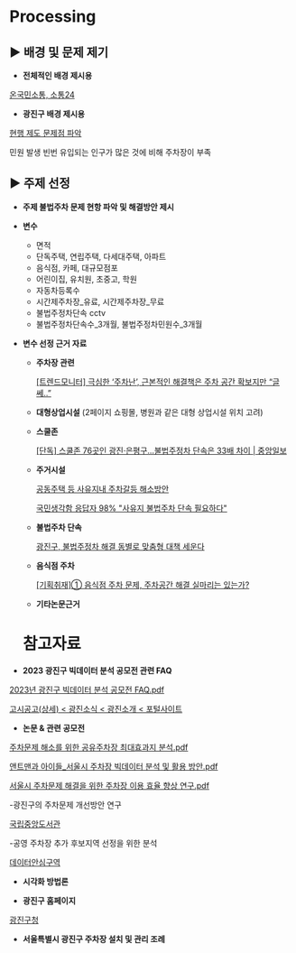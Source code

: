 # Processing

## ▶️  배경 및 문제 제기

- **전체적인 배경 제시용**

[온국민소통, 소통24](https://sotong.go.kr/front/methodPssrp/methodPssrpTaskViewPage.do?bbs_id=e9ec2f6ee3904d14888f8238254293dc&task_id=b84f957e54144f4b87c62e3d9cda7230)

- **광진구 배경 제시용**

[현행 제도 문제점 파악](https://www.notion.so/b1ba674425f84784a5c7de066f016742?pvs=21)

 민원 발생 빈번
 유입되는 인구가 많은 것에 비해 주차장이 부족

## ▶️  주제 선정

- **주제 
불법주차 문제 현항 파악 및 해결방안 제시**
- **변수**
    - 면적
    - 단독주택, 연립주택, 다세대주택, 아파트
    - 음식점, 카페, 대규모점포
    - 어린이집, 유치원, 초중고, 학원
    - 자동차등록수
    - 시간제주차장_유료, 시간제주차장_무료
    - 불법주정차단속 cctv
    - 불법주정차단속수_3개월, 불법주정차민원수_3개월
- **변수 선정 근거 자료**
    - **주차장 관련**
        
        [[트렌드모니터] 극심한 ‘주차난’, 근본적인 해결책은 주차 공간 확보지만 “글쎄..”](https://www.madtimes.org/news/articleView.html?idxno=6306)
        
    - **대형상업시설** (2페이지 쇼핑몰, 병원과 같은 대형 상업시설 위치 고려)
        
        [](http://www.riss.kr/search/detail/DetailView.do?p_mat_type=1a0202e37d52c72d&control_no=1978855419e257f8b36097776a77e665)
        
    - **스쿨존**
        
        [[단독] 스쿨존 76곳인 광진·은평구…불법주정차 단속은 33배 차이 | 중앙일보](https://www.joongang.co.kr/article/23980976)
        
    - **주거시설**
        
        [공동주택 등 사유지내 주차갈등 해소방안](https://www.korea.kr/news/policyBriefingView.do?newsId=156498122)
        
        [국민생각함 응답자 98% "사유지 불법주차 단속 필요하다"](https://mbnmoney.mbn.co.kr/news/view?news_no=MM1004557382)
        
    - **불법주차 단속**
        
        [광진구, 불법주정차 해결 동별로 맞춤형 대책 세운다](https://blog.naver.com/seouldesks/222955393387)
        
    - **음식점 주차**
        
        [[기획취재]① 음식점 주차 문제, 주차공간 해결 실마리는 있는가?](http://www.kfoodtimes.com/news/articleView.html?idxno=12143)
        
    - **기타논문근거**
 
  # 참고자료

- **2023 광진구 빅데이터 분석 공모전 관련 FAQ**

[2023년 광진구 빅데이터 분석 공모전 FAQ.pdf](https://s3-us-west-2.amazonaws.com/secure.notion-static.com/a9e1e2ce-9370-444d-a935-e2191251f7db/2023%EB%85%84_%EA%B4%91%EC%A7%84%EA%B5%AC_%EB%B9%85%EB%8D%B0%EC%9D%B4%ED%84%B0_%EB%B6%84%EC%84%9D_%EA%B3%B5%EB%AA%A8%EC%A0%84_FAQ.pdf)

[고시공고(상세) < 광진소식 < 광진소개 < 포털사이트](https://gwangjin.go.kr/portal/bbs/B0000003/view.do?nttId=6034623&menuNo=200192)

- **논문 & 관련 공모전**

[주차문제 해소를 위한 공유주차장 최대효과지 분석.pdf](https://s3-us-west-2.amazonaws.com/secure.notion-static.com/4ffa4403-ef69-4677-bd3f-1b6dfed4dc39/%EC%A3%BC%EC%B0%A8%EB%AC%B8%EC%A0%9C_%ED%95%B4%EC%86%8C%EB%A5%BC_%EC%9C%84%ED%95%9C_%EA%B3%B5%EC%9C%A0%EC%A3%BC%EC%B0%A8%EC%9E%A5_%EC%B5%9C%EB%8C%80%ED%9A%A8%EA%B3%BC%EC%A7%80_%EB%B6%84%EC%84%9D.pdf)

[앤트맨과 아이들_서울시 주차장 빅데이터 분석 및 활용 방안.pdf](https://s3-us-west-2.amazonaws.com/secure.notion-static.com/92c46e2d-e2dd-4f7c-ac35-08bbc92bf5ba/%EC%95%A4%ED%8A%B8%EB%A7%A8%EA%B3%BC_%EC%95%84%EC%9D%B4%EB%93%A4_%EC%84%9C%EC%9A%B8%EC%8B%9C_%EC%A3%BC%EC%B0%A8%EC%9E%A5_%EB%B9%85%EB%8D%B0%EC%9D%B4%ED%84%B0_%EB%B6%84%EC%84%9D_%EB%B0%8F_%ED%99%9C%EC%9A%A9_%EB%B0%A9%EC%95%88.pdf)

[서울시 주차문제 해결을 위한 주차장 이용 효율 향상 연구.pdf](https://s3-us-west-2.amazonaws.com/secure.notion-static.com/d53e75dd-b913-44c1-ad51-d4b501635155/%EC%84%9C%EC%9A%B8%EC%8B%9C_%EC%A3%BC%EC%B0%A8%EB%AC%B8%EC%A0%9C_%ED%95%B4%EA%B2%B0%EC%9D%84_%EC%9C%84%ED%95%9C_%EC%A3%BC%EC%B0%A8%EC%9E%A5_%EC%9D%B4%EC%9A%A9_%ED%9A%A8%EC%9C%A8_%ED%96%A5%EC%83%81_%EC%97%B0%EA%B5%AC_(1).pdf)

-광진구의 주차문제 개선방안 연구

[국립중앙도서관](https://www.nl.go.kr/NL/contents/search.do?systemType=오프라인자료&pageNum=1&pageSize=10&srchTarget=total&kwd=[서울특별시광진구]+광진구의+주차문제+개선방안+연구)

-공영 주차장 추가 후보지역 선정을 위한 분석

[데이터안심구역](https://dsz.kdata.or.kr/svc/page/application/data_analysis_tab.do?extraInfo=tab4)

- **시각화 방법론**

[](https://tableauwiki.com/competition/)

- **광진구 홈페이지**

[광진구청](https://www.gwangjin.go.kr/portal/main/main.do)

- ****서울특별시 광진구 주차장 설치 및 관리 조례****
